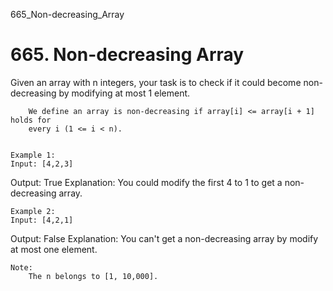 665_Non-decreasing_Array
# 665. Non-decreasing Array

Given an array with n integers, your task is to check if it could become
        non-decreasing by modifying at most 1 element.
    

    
        We define an array is non-decreasing if array[i] <= array[i + 1] holds for
        every i (1 <= i < n).
    

    Example 1:
    Input: [4,2,3]
Output: True
Explanation: You could modify the first 4 to 1 to get a non-decreasing array.

    

    Example 2:
    Input: [4,2,1]
Output: False
Explanation: You can't get a non-decreasing array by modify at most one element.

    

    Note:
        The n belongs to [1, 10,000].